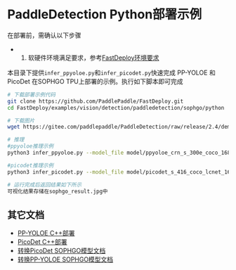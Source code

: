 # PaddleDetection Python部署示例

在部署前，需确认以下步骤

- 1. 软硬件环境满足要求，参考[FastDeploy环境要求](../../../../../../docs/cn/build_and_install/sophgo.md)

本目录下提供`infer_ppyoloe.py`和`infer_picodet.py`快速完成 PP-YOLOE 和 PicoDet 在SOPHGO TPU上部署的示例。执行如下脚本即可完成

```bash
# 下载部署示例代码
git clone https://github.com/PaddlePaddle/FastDeploy.git
cd FastDeploy/examples/vision/detection/paddledetection/sophgo/python

# 下载图片
wget https://gitee.com/paddlepaddle/PaddleDetection/raw/release/2.4/demo/000000014439.jpg

# 推理
#ppyoloe推理示例
python3 infer_ppyoloe.py --model_file model/ppyoloe_crn_s_300e_coco_1684x_f32.bmodel --config_file model/infer_cfg.yml --image ./000000014439.jpg

#picodet推理示例
python3 infer_picodet.py --model_file model/picodet_s_416_coco_lcnet_1684x_f32.bmodel --config_file model/infer_cfg.yml --image ./000000014439.jpg

# 运行完成后返回结果如下所示
可视化结果存储在sophgo_result.jpg中
```

## 其它文档
- [PP-YOLOE C++部署](../cpp)
- [PicoDet C++部署](../cpp)
- [转换PicoDet SOPHGO模型文档](../README.md)
- [转换PP-YOLOE SOPHGO模型文档](../README.md)
